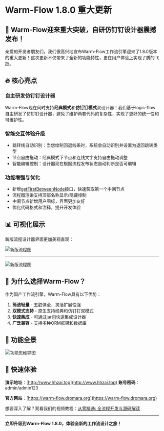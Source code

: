 # Warm-Flow 1.8.0 重大更新

## 🚀 Warm-Flow迎来重大突破，自研仿钉钉设计器震撼发布！

亲爱的开发者朋友们，我们很高兴地宣布Warm-Flow工作流引擎迎来了1.8.0版本的重大更新！这次更新不仅带来了全新的功能特性，更在用户体验上实现了质的飞跃。

## 🔥 核心亮点

### 自主研发仿钉钉设计器

Warm-Flow现在同时支持**经典模式**和**仿钉钉模式**双设计器！我们基于logic-flow自主研发了仿钉钉设计器，避免了维护两套代码的复杂性，实现了更好的统一性和可维护性。

### 智能交互体验升级

- 跳转线自动识别：当您绘制回退线条时，系统会自动识别并设置为退回跳转类型
- 节点自由拖动：经典模式下节点和连线文字支持自由拖动调整
- 智能编辑控制：设计器现在根据流程发布状态自动判断是否可编辑

### 功能增强与优化

- 新增[getFirstBetweenNode](file://D:\IdeaProjects\min\RuoYi-Vue-Warm-Flow\warm-flow-test\warm-flow-mybatis-sb-test\src\test\java\org\dromara\warm\flow\FlowTest.java#L217-L220)接口，快速获取第一个中间节点
- 流程图渲染支持顶部名称显示/隐藏控制
- 中间节点新增用户图标，界面更加友好
- 优化代码格式和注释，提升开发体验

## 📊 可视化展示

新版流程设计器界面更加美观直观：



![新版流程图](https://foruda.gitee.com/images/1754530281717340950/b531c256_2218307.png)

---



![新版流程图](https://foruda.gitee.com/images/1754530582498275502/be3acb55_2218307.png)



## 🌟 为什么选择Warm-Flow？

作为国产工作流引擎，Warm-Flow具有以下优势：

1. **简洁轻量** - 五脏俱全，灵活扩展性强
2. **双模式支持** - 原生支持经典和仿钉钉双模式
3. **快速集成** - 可通过jar包快速集成设计器
4. **广泛兼容** - 支持多种ORM框架和数据库

## 🎯 功能全景

![功能思维导图](https://foruda.gitee.com/images/1749458482882123468/1ce24e01_2218307.png)

## 🚀 快速体验

**演示地址**：[http://www.hhzai.top](http://www.hhzai.top)
**账号密码**：admin/admin123

**官方网站**：[https://warm-flow.dromara.org](https://warm-flow.dromara.org)

想要深入了解？观看我们的视频教程：[从零精通: 全流程开发与源码解读](https://www.bilibili.com/video/BV1AWRGYEEVr/)

---

**立即升级到Warm-Flow 1.8.0，体验全新的工作流设计之旅！**

